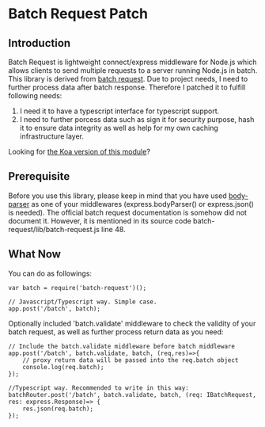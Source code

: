 Batch Request Patch
===================

## Introduction
Batch Request is lightweight connect/express middleware for Node.js which allows clients to send multiple requests to a server running Node.js in batch.
This library is derived from [batch request](http://batch-request.socialradar.com). Due to project needs, 
I need to further process data after batch response. Therefore I patched it to fulfill following needs:

1. I need it to have a typescript interface for typescript support.
2. I need to further porcess data such as sign it for security purpose, 
hash it to ensure data integrity as well as help for my own caching infrastructure layer.

Looking for [the Koa version of this module](https://github.com/socialradar/koa-batch)?

## Prerequisite

Before you use this library, please keep in mind that you have used [body-parser](https://www.npmjs.com/package/body-parser) as one of your middlewares (express.bodyParser() or express.json() is needed). 
The official batch request documentation is somehow did not document it. 
However, it is mentioned in its source code batch-request/lib/batch-request.js line 48.


## What Now

You can do as followings:

    var batch = require('batch-request')();

    // Javascript/Typescript way. Simple case.
    app.post('/batch', batch);


Optionally included 'batch.validate' middleware to check the validity of your batch request, as well as further process return data as you need:
    
    // Include the batch.validate middleware before batch middleware
    app.post('/batch', batch.validate, batch, (req,res)=>{
        // proxy return data will be passed into the req.batch object
        console.log(req.batch);
    });
    
    //Typescript way. Recommended to write in this way:
    batchRouter.post('/batch', batch.validate, batch, (req: IBatchRequest, res: express.Response)=> {
        res.json(req.batch);
    });